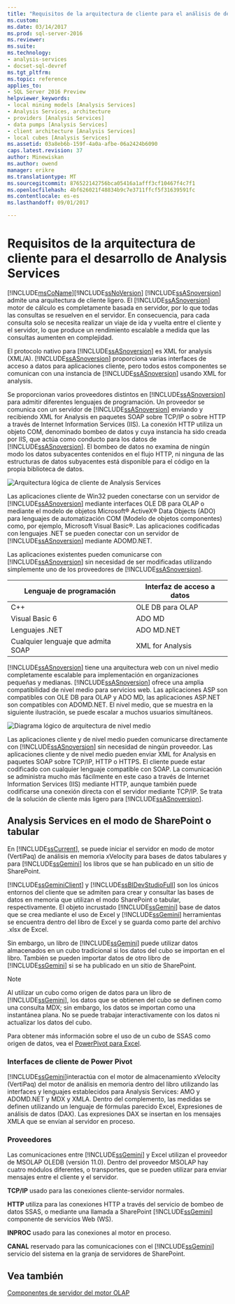 ```yaml
---
title: "Requisitos de la arquitectura de cliente para el análisis de desarrollo de servicios | Documentos de Microsoft"
ms.custom: 
ms.date: 03/14/2017
ms.prod: sql-server-2016
ms.reviewer: 
ms.suite: 
ms.technology:
- analysis-services
- docset-sql-devref
ms.tgt_pltfrm: 
ms.topic: reference
applies_to:
- SQL Server 2016 Preview
helpviewer_keywords:
- local mining models [Analysis Services]
- Analysis Services, architecture
- providers [Analysis Services]
- data pumps [Analysis Services]
- client architecture [Analysis Services]
- local cubes [Analysis Services]
ms.assetid: 03a8eb6b-159f-4a0a-afbe-06a2424b6090
caps.latest.revision: 37
author: Minewiskan
ms.author: owend
manager: erikre
ms.translationtype: MT
ms.sourcegitcommit: 876522142756bca05416a1afff3cf10467f4c7f1
ms.openlocfilehash: 4bf626021f48834b9c7e3711ffcf5f31639591fc
ms.contentlocale: es-es
ms.lasthandoff: 09/01/2017

---
```

# <a name="client-architecture-requirements-for-analysis-services-development"></a>Requisitos de la arquitectura de cliente para el desarrollo de Analysis Services
  [!INCLUDE[msCoName](../../../includes/msconame-md.md)][!INCLUDE[ssNoVersion](../../../includes/ssnoversion-md.md)] [!INCLUDE[ssASnoversion](../../../includes/ssasnoversion-md.md)] admite una arquitectura de cliente ligero. El [!INCLUDE[ssASnoversion](../../../includes/ssasnoversion-md.md)] motor de cálculo es completamente basada en servidor, por lo que todas las consultas se resuelven en el servidor. En consecuencia, para cada consulta solo se necesita realizar un viaje de ida y vuelta entre el cliente y el servidor, lo que produce un rendimiento escalable a medida que las consultas aumenten en complejidad.   
  
 El protocolo nativo para [!INCLUDE[ssASnoversion](../../../includes/ssasnoversion-md.md)] es XML for analysis (XML/A). [!INCLUDE[ssASnoversion](../../../includes/ssasnoversion-md.md)] proporciona varias interfaces de acceso a datos para aplicaciones cliente, pero todos estos componentes se comunican con una instancia de [!INCLUDE[ssASnoversion](../../../includes/ssasnoversion-md.md)] usando XML for analysis.  
  
 Se proporcionan varios proveedores distintos en [!INCLUDE[ssASnoversion](../../../includes/ssasnoversion-md.md)] para admitir diferentes lenguajes de programación. Un proveedor se comunica con un servidor de [!INCLUDE[ssASnoversion](../../../includes/ssasnoversion-md.md)] enviando y recibiendo XML for Analysis en paquetes SOAP sobre TCP/IP o sobre HTTP a través de Internet Information Services (IIS). La conexión HTTP utiliza un objeto COM, denominado bombeo de datos y cuya instancia ha sido creada por IIS, que actúa como conducto para los datos de [!INCLUDE[ssASnoversion](../../../includes/ssasnoversion-md.md)]. El bombeo de datos no examina de ningún modo los datos subyacentes contenidos en el flujo HTTP, ni ninguna de las estructuras de datos subyacentes está disponible para el código en la propia biblioteca de datos.  
  
 ![Arquitectura lógica de cliente de Analysis Services](../../../analysis-services/multidimensional-models/olap-physical/media/as-clientarch9.gif "arquitectura lógica de cliente de Analysis Services")  
  
 Las aplicaciones cliente de Win32 pueden conectarse con un servidor de [!INCLUDE[ssASnoversion](../../../includes/ssasnoversion-md.md)] mediante interfaces OLE DB para OLAP o mediante el modelo de objetos Microsoft® ActiveX® Data Objects (ADO) para lenguajes de automatización COM (Modelo de objetos componentes) como, por ejemplo, Microsoft Visual Basic®. Las aplicaciones codificadas con lenguajes .NET se pueden conectar con un servidor de [!INCLUDE[ssASnoversion](../../../includes/ssasnoversion-md.md)] mediante ADOMD.NET.  
  
 Las aplicaciones existentes pueden comunicarse con [!INCLUDE[ssASnoversion](../../../includes/ssasnoversion-md.md)] sin necesidad de ser modificadas utilizando simplemente uno de los proveedores de [!INCLUDE[ssASnoversion](../../../includes/ssasnoversion-md.md)].  
  
|Lenguaje de programación|Interfaz de acceso a datos|  
|--------------------------|---------------------------|  
|C++|OLE DB para OLAP|  
|Visual Basic 6|ADO MD|  
|Lenguajes .NET|ADO MD.NET|  
|Cualquier lenguaje que admita SOAP|XML for Analysis|  
  
 [!INCLUDE[ssASnoversion](../../../includes/ssasnoversion-md.md)] tiene una arquitectura web con un nivel medio completamente escalable para implementación en organizaciones pequeñas y medianas. [!INCLUDE[ssASnoversion](../../../includes/ssasnoversion-md.md)] ofrece una amplia compatibilidad de nivel medio para servicios web. Las aplicaciones ASP son compatibles con OLE DB para OLAP y ADO MD, las aplicaciones ASP.NET son compatibles con ADOMD.NET. El nivel medio, que se muestra en la siguiente ilustración, se puede escalar a muchos usuarios simultáneos.  
  
 ![Diagrama lógico de arquitectura de nivel medio](../../../analysis-services/multidimensional-models/olap-physical/media/as-midtierarch9.gif "diagrama lógico de arquitectura de nivel intermedio")  
  
 Las aplicaciones cliente y de nivel medio pueden comunicarse directamente con [!INCLUDE[ssASnoversion](../../../includes/ssasnoversion-md.md)] sin necesidad de ningún proveedor. Las aplicaciones cliente y de nivel medio pueden enviar XML for Analysis en paquetes SOAP sobre TCP/IP, HTTP o HTTPS. El cliente puede estar codificado con cualquier lenguaje compatible con SOAP. La comunicación se administra mucho más fácilmente en este caso a través de Internet Information Services (IIS) mediante HTTP, aunque también puede codificarse una conexión directa con el servidor mediante TCP/IP. Se trata de la solución de cliente más ligero para [!INCLUDE[ssASnoversion](../../../includes/ssasnoversion-md.md)].  
  
## <a name="analysis-services-in-tabular-or-sharepoint-mode"></a>Analysis Services en el modo de SharePoint o tabular  
 En [!INCLUDE[ssCurrent](../../../includes/sscurrent-md.md)], se puede iniciar el servidor en modo de motor (VertiPaq) de análisis en memoria xVelocity para bases de datos tabulares y para [!INCLUDE[ssGemini](../../../includes/ssgemini-md.md)] los libros que se han publicado en un sitio de SharePoint.  
  
 [!INCLUDE[ssGeminiClient](../../../includes/ssgeminiclient-md.md)] y [!INCLUDE[ssBIDevStudioFull](../../../includes/ssbidevstudiofull-md.md)] son los únicos entornos del cliente que se admiten para crear y consultar las bases de datos en memoria que utilizan el modo SharePoint o tabular, respectivamente. El objeto incrustado [!INCLUDE[ssGemini](../../../includes/ssgemini-md.md)] base de datos que se crea mediante el uso de Excel y [!INCLUDE[ssGemini](../../../includes/ssgemini-md.md)] herramientas se encuentra dentro del libro de Excel y se guarda como parte del archivo .xlsx de Excel.  
  
 Sin embargo, un libro de [!INCLUDE[ssGemini](../../../includes/ssgemini-md.md)] puede utilizar datos almacenados en un cubo tradicional si los datos del cubo se importan en el libro. También se pueden importar datos de otro libro de [!INCLUDE[ssGemini](../../../includes/ssgemini-md.md)] si se ha publicado en un sitio de SharePoint.  
  
> [!NOTE]  
>  Al utilizar un cubo como origen de datos para un libro de [!INCLUDE[ssGemini](../../../includes/ssgemini-md.md)], los datos que se obtienen del cubo se definen como una consulta MDX; sin embargo, los datos se importan como una instantánea plana. No se puede trabajar interactivamente con los datos ni actualizar los datos del cubo.  
  
 Para obtener más información sobre el uso de un cubo de SSAS como origen de datos, vea el [PowerPivot para Excel](http://go.microsoft.com/fwlink/?LinkId=164234).  
  
### <a name="interfaces-for-power-pivot-client"></a>Interfaces de cliente de Power Pivot  
 [!INCLUDE[ssGemini](../../../includes/ssgemini-md.md)]interactúa con el motor de almacenamiento xVelocity (VertiPaq) del motor de análisis en memoria dentro del libro utilizando las interfaces y lenguajes establecidos para Analysis Services: AMO y ADOMD.NET y MDX y XMLA. Dentro del complemento, las medidas se definen utilizando un lenguaje de fórmulas parecido Excel, Expresiones de análisis de datos (DAX). Las expresiones DAX se insertan en los mensajes XMLA que se envían al servidor en proceso.  
  
### <a name="providers"></a>Proveedores  
 Las comunicaciones entre [!INCLUDE[ssGemini](../../../includes/ssgemini-md.md)] y Excel utilizan el proveedor de MSOLAP OLEDB (versión 11.0). Dentro del proveedor MSOLAP hay cuatro módulos diferentes, o transportes, que se pueden utilizar para enviar mensajes entre el cliente y el servidor.  
  
 **TCP/IP** usado para las conexiones cliente-servidor normales.  
  
 **HTTP** utiliza para las conexiones HTTP a través del servicio de bombeo de datos SSAS, o mediante una llamada a SharePoint [!INCLUDE[ssGemini](../../../includes/ssgemini-md.md)] componente de servicios Web (WS).  
  
 **INPROC** usado para las conexiones al motor en proceso.  
  
 **CANAL** reservado para las comunicaciones con el [!INCLUDE[ssGemini](../../../includes/ssgemini-md.md)] servicio del sistema en la granja de servidores de SharePoint.  
  
## <a name="see-also"></a>Vea también  
 [Componentes de servidor del motor OLAP](../../../analysis-services/multidimensional-models/olap-physical/olap-engine-server-components.md)  
  
  
